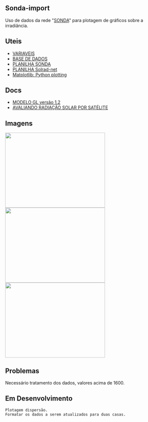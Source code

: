 ## Sonda-import
Uso de dados da rede "[SONDA](http://sonda.ccst.inpe.br/)" para plotagem de gráficos sobre a irradiância.

## Uteis
* [VARIAVEIS](http://sonda.ccst.inpe.br/infos/variaveis.html)
* [BASE DE DADOS](http://sonda.ccst.inpe.br/basedados/index.html)
* [PLANILHA SONDA](https://docs.google.com/spreadsheets/d/1ES7P4ceGymjs6OZsKRsFb3sd5BV8xkTk7Xd2MNBP59U/edit?usp=sharing)
* [PLANILHA Solrad-net](https://docs.google.com/spreadsheets/d/1X-PWb7m5uWbimovofMT0PRdH1fbAE42fSPsN49ktA4Y/edit?usp=sharing)
* [Matplotlib: Python plotting](https://matplotlib.org/)

## Docs
* [MODELO GL versão 1.2](http://satelite.cptec.inpe.br/radiacao/docs/RefTT/RTecnico001-2011-RST-20110624b.pdf)
* [AVALIANDO RADIAÇÃO SOLAR POR SATÉLITE](https://github.com/LuizFelipeNeves/Sonda-import/blob/master/src/docs/Avaliando_RSolar_por_Sat%C3%A9lite_Ceballos_et_al.pdf)

## Imagens
<img width="320" height="240" src="https://raw.githubusercontent.com/LuizFelipeNeves/Sonda-import/master/src/img/305.png">
<img width="320" height="240" src="https://raw.githubusercontent.com/LuizFelipeNeves/Sonda-import/master/src/img/306.png">
<img width="320" height="240" src="https://raw.githubusercontent.com/LuizFelipeNeves/Sonda-import/master/src/img/316.png">

## Problemas
Necessário tratamento dos dados, valores acima de 1600.
## Em Desenvolvimento
    Plotagem dispersão.
    Formatar os dados a serem atualizados para duas casas.
